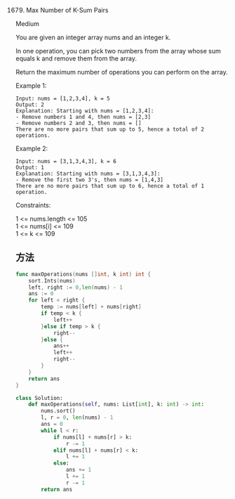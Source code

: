 1679. Max Number of K-Sum Pairs


Medium


You are given an integer array nums and an integer k.

In one operation, you can pick two numbers from the array whose sum equals k and remove them from the array.

Return the maximum number of operations you can perform on the array.

 

Example 1:

```
Input: nums = [1,2,3,4], k = 5
Output: 2
Explanation: Starting with nums = [1,2,3,4]:
- Remove numbers 1 and 4, then nums = [2,3]
- Remove numbers 2 and 3, then nums = []
There are no more pairs that sum up to 5, hence a total of 2 operations.
```

Example 2:

```
Input: nums = [3,1,3,4,3], k = 6
Output: 1
Explanation: Starting with nums = [3,1,3,4,3]:
- Remove the first two 3's, then nums = [1,4,3]
There are no more pairs that sum up to 6, hence a total of 1 operation.
```

Constraints:

1 <= nums.length <= 105   
1 <= nums[i] <= 109  
1 <= k <= 109   


## 方法


```go
func maxOperations(nums []int, k int) int {
    sort.Ints(nums)
    left, right := 0,len(nums) - 1
    ans := 0
    for left < right {
        temp := nums[left] + nums[right]
        if temp < k {
            left++
        }else if temp > k {
            right--
        }else {
            ans++
            left++
            right--
        }
    }
    return ans
}
```


```python
class Solution:
    def maxOperations(self, nums: List[int], k: int) -> int:
        nums.sort()
        l, r = 0, len(nums) - 1
        ans = 0
        while l < r:
            if nums[l] + nums[r] > k:
                r -= 1
            elif nums[l] + nums[r] < k:
                l += 1
            else:
                ans += 1
                l += 1
                r -= 1
        return ans
```